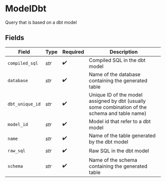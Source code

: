 # ModelDbt

Query that is based on a dbt model


## Fields

| Field                                                                                          | Type                                                                                           | Required                                                                                       | Description                                                                                    |
| ---------------------------------------------------------------------------------------------- | ---------------------------------------------------------------------------------------------- | ---------------------------------------------------------------------------------------------- | ---------------------------------------------------------------------------------------------- |
| `compiled_sql`                                                                                 | *str*                                                                                          | :heavy_check_mark:                                                                             | Compiled SQL in the dbt model                                                                  |
| `database`                                                                                     | *str*                                                                                          | :heavy_check_mark:                                                                             | Name of the database containing the generated table                                            |
| `dbt_unique_id`                                                                                | *str*                                                                                          | :heavy_check_mark:                                                                             | Unique ID of the model assigned by dbt (usually some combination of the schema and table name) |
| `model_id`                                                                                     | *str*                                                                                          | :heavy_check_mark:                                                                             | Model id that refer to a dbt model                                                             |
| `name`                                                                                         | *str*                                                                                          | :heavy_check_mark:                                                                             | Name of the table generated by the dbt model                                                   |
| `raw_sql`                                                                                      | *str*                                                                                          | :heavy_check_mark:                                                                             | Raw SQL in the dbt model                                                                       |
| `schema`                                                                                       | *str*                                                                                          | :heavy_check_mark:                                                                             | Name of the schema containing the generated table                                              |